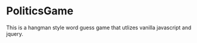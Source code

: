 # PoliticsGame
This is a hangman style word guess game that utlizes vanilla javascript and jquery.

